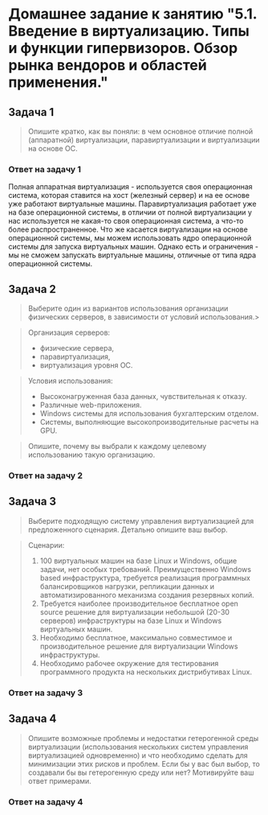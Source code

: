 # Домашнее задание к занятию "5.1. Введение в виртуализацию. Типы и функции гипервизоров. Обзор рынка вендоров и областей применения."

## Задача 1
> Опишите кратко, как вы поняли: в чем основное отличие полной (аппаратной) виртуализации, паравиртуализации и виртуализации на основе ОС.

### Ответ на задачу 1
Полная аппаратная виртуализация - используется своя операционная система, которая ставится на хост (железный сервер) и на ее основе уже работают виртуальные машины. Паравиртуализация работает уже на базе операционной системы, в отличии от полной виртуализации у нас используется не какая-то своя операционная система, а что-то более распространенное. Что же касается виртуализации на основе операционной системы, мы можем использовать ядро операционной системы для запуска виртуальных машин. Однако есть и ограничения - мы не сможем запускать виртуальные машины, отличные от типа ядра операционной системы.

## Задача 2

> Выберите один из вариантов использования организации физических серверов, в зависимости от условий использования.> 

> Организация серверов:
> - физические сервера,
> - паравиртуализация,
> - виртуализация уровня ОС.

> Условия использования:
> - Высоконагруженная база данных, чувствительная к отказу.
> - Различные web-приложения.
> - Windows системы для использования бухгалтерским отделом.
> - Системы, выполняющие высокопроизводительные расчеты на GPU.

> Опишите, почему вы выбрали к каждому целевому использованию такую организацию.

### Ответ на задачу 2

## Задача 3

> Выберите подходящую систему управления виртуализацией для предложенного сценария. Детально опишите ваш выбор.

> Сценарии:
> 1. 100 виртуальных машин на базе Linux и Windows, общие задачи, нет особых требований. Преимущественно Windows based инфраструктура, требуется реализация программных балансировщиков нагрузки, репликации данных и автоматизированного механизма создания резервных копий.
> 2. Требуется наиболее производительное бесплатное open source решение для виртуализации небольшой (20-30 серверов) инфраструктуры на базе Linux и Windows виртуальных машин.
> 3. Необходимо бесплатное, максимально совместимое и производительное решение для виртуализации Windows инфраструктуры.
> 4. Необходимо рабочее окружение для тестирования программного продукта на нескольких дистрибутивах Linux.

### Ответ на задачу 3

## Задача 4

> Опишите возможные проблемы и недостатки гетерогенной среды виртуализации (использования нескольких систем управления виртуализацией одновременно) и что необходимо сделать для минимизации этих рисков и проблем. Если бы у вас был выбор, то создавали бы вы гетерогенную среду или нет? Мотивируйте ваш ответ примерами.

### Ответ на задачу 4
